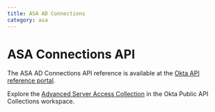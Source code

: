 ```yaml
---
title: ASA AD Connections
category: asa
---
```


# ASA Connections API

The ASA AD Connections API reference is available at the [Okta API reference portal](https://developer.okta.com/docs/api/openapi/asa/asa/tag/ad-connections/).

Explore the [Advanced Server Access Collection](https://www.postman.com/okta-eng/workspace/okta-public-api-collections/collection/4920859-f91736f1-5ae0-4a0a-949d-abed2ada2c58) in the Okta Public API Collections workspace.

<!--
## Get started

The [Advanced Server Access (ASA) API](/docs/reference/api/asa/introduction/) is logically separate from the rest of the Okta APIs and uses a different API namespace:

`https://app.scaleft.com/v1/`

Advanced Server Access (ASA) Attributes are key-value mappings that hold metadata of ASA Users and ASA Groups.

Explore the Attributes API: [![Run in Postman](https://run.pstmn.io/button.svg)](https://app.getpostman.com/run-collection/acb5d434083d512bdbb3)

## Attributes API operations

The Attributes API has the following operations:

* [List Group Attributes](#list-group-attributes)
* [Fetch a Group Attribute](#fetch-a-group-attribute)
* [Update a Group Attribute](#update-a-group-attribute)
* [List the Attributes for a User](#list-the-attributes-for-a-user)
* [Fetch a User Attribute](#fetch-a-user-attribute)
* [Update a single Attribute for a User](#update-a-single-attribute-for-a-user)

### List Group Attributes

<ApiOperation method="GET" url="https://app.scaleft.com/v1/teams/${team_name}/groups/${group_name}/attributes" />
Lists the Attributes for an ASA Group

This endpoint requires one of the following roles: `access_admin`, `access_user`, or `reporting_user`.

#### Request path parameters

| Parameter | Type        | Description   |
| --------- | ----------- | ------------- |
| `group_name`   | string | The ASA Group name |
| `team_name`   | string | The name of your Team |


#### Request query parameters

| Parameter | Type   | Description |
| --------- | ------------- | -------- |
| `conflicting`   |  boolean | (Optional) When true, returns only attributes that conflict with other ASA Group attributes on this Team |
| `count`   |  number | (Optional) The number of objects per page |
| `descending`   |  boolean | (Optional) The object order |
| `offset`   |  string | (Optional) The identifier used as an offset for pagination. This value is embedded in the URL of the Link header and is only used for requests that require [pagination](/docs/reference/api/asa/introduction/#pagination) support. |
| `prev`   |  boolean | (Optional) The direction of paging |


#### Request body

This endpoint has no request body.

#### Response body
This endpoint returns a list of objects with the following fields and a `200` code on a successful call.
| Properties | Type        | Description          |
|----------|-------------|----------------------|
| `attribute_name`   | string | Accepted values: `unix_group_name`, `unix_gid`, or `windows_group_name` |
| `attribute_value`   | object | Accepted values for `unix_group_name` and `windows_group_name` are strings with a character length between 0 and 255. Accepted value for `unix_gid` is a number between 100 and 2147483647. |
| `id`   | string | The unique identifier for the attribute |
| `managed`   | boolean | Whether this attribute is being managed through SCIM or SAML |

#### Usage example

##### Request

```bash
curl -v -X GET \
-H "Authorization: Bearer ${jwt}" \
https://app.scaleft.com/v1/teams/${team_name}/groups/${group_name}/attributes
```

##### Response

```json
{
    "list": [
        {
            "attribute_name": "unix_group_name",
            "attribute_value": "group_old",
            "id": "36844d7c-f311-4a42-866c-f32a5a41e213",
            "managed": false
        },
        {
            "attribute_name": "windows_group_name",
            "attribute_value": "group_new",
            "id": "8eb50e3f-ef90-4215-b358-9318b35867de",
            "managed": false
        }
    ]
}
```
### Fetch a Group Attribute

<ApiOperation method="GET" url="https://app.scaleft.com/v1/teams/${team_name}/groups/${group_name}/attributes/${attribute_id}" />
Fetches the details of an Attribute for an ASA Group

This endpoint requires one of the following roles: `access_user`, `reporting_user`, or `access_admin`.

#### Request path parameters

| Parameter | Type        | Description   |
| --------- | ----------- | ------------- |
| `attribute_id`   | string | The UUID of the Attribute |
| `group_name`   | string | The ASA Group name |
| `team_name`   | string | The name of your Team |


#### Request query parameters

This endpoint has no query parameters.

#### Request body

This endpoint has no request body.

#### Response body
This endpoint returns an object with the following fields and a `200` code on a successful call.
| Properties | Type        | Description          |
|----------|-------------|----------------------|
| `attribute_name`   | string | Accepted values: `unix_group_name`, `unix_gid`, or `windows_group_name` |
| `attribute_value`   | object | Accepted values for `unix_group_name` and `windows_group_name` are strings with a character length between 0 and 255. Accepted value for `unix_gid` is a number between 100 and 2147483647. |
| `id`   | string | The unique identifier for the attribute |
| `managed`   | boolean | Whether this attribute is being managed through SCIM or SAML |

#### Usage example

##### Request

```bash
curl -v -X GET \
-H "Authorization: Bearer ${jwt}" \
https://app.scaleft.com/v1/teams/${team_name}/groups/${group_name}/attributes/${attribute_id}
```

##### Response

```json
{
    "attribute_name": "unix_group_name",
    "attribute_value": "group_old",
    "id": "36844d7c-f311-4a42-866c-f32a5a41e213",
    "managed": false
}
```
### Update a Group Attribute

<ApiOperation method="PUT" url="https://app.scaleft.com/v1/teams/${team_name}/groups/${group_name}/attributes/${attribute_id}" />
Updates an Attribute for an ASA Group

This endpoint requires the `access_admin` role.

#### Request path parameters

| Parameter | Type        | Description   |
| --------- | ----------- | ------------- |
| `attribute_id`   | string | The UUID of the Attribute |
| `group_name`   | string | The ASA Group name |
| `team_name`   | string | The name of your Team |


#### Request query parameters

This endpoint has no query parameters.

#### Request body

This endpoint requires an object with the following fields.
| Properties | Type        | Description          |
|----------|-------------|----------------------|
| `attribute_name`   | string | Accepted names include `unix_group_name`, `windows_group_name`, and `unix_gid`. |
| `attribute_value`   | object | Accepted values for `unix_group_name` and `windows_group_name` are strings of length 0 to 255 and for `unix_gid`, a number between 100 to 2147483647. |

#### Response body
This endpoint returns a `204 No Content` response on a successful call.


#### Usage example

##### Request

```bash
curl -v -X PUT \
-H "Authorization: Bearer ${jwt}" \
--data '{
    "attribute_name": "unix_group_name",
    "attribute_value": "new_name"
}' \
https://app.scaleft.com/v1/teams/${team_name}/groups/${group_name}/attributes/${attribute_id}
```

##### Response

```json
HTTP 204 No Content
```
### List the Attributes for a User

<ApiOperation method="GET" url="https://app.scaleft.com/v1/teams/${team_name}/users/${user_name}/attributes" />
Lists the Attributes for an ASA User

This endpoint requires one of the following roles: `access_user`, `reporting_user`, or `access_admin`.

#### Request path parameters

| Parameter | Type        | Description   |
| --------- | ----------- | ------------- |
| `team_name`   | string | The name of your Team |
| `user_name`   | string | The relevant username |


#### Request query parameters

| Parameter | Type   | Description |
| --------- | ------------- | -------- |
| `conflicting`   |  boolean | (Optional) When true, returns only attributes that conflict with other ASA User attributes on this Team |
| `count`   |  number | (Optional) The number of objects per page |
| `descending`   |  boolean | (Optional) The object order |
| `offset`   |  string | (Optional) The identifier used as an offset for pagination. This value is embedded in the URL of the Link header and is only used for requests that require [pagination](/docs/reference/api/asa/introduction/#pagination) support. |
| `prev`   |  boolean | (Optional) The direction of paging |


#### Request body

This endpoint has no request body.

#### Response body
This endpoint returns a list of objects with the following fields and a `200` code on a successful call.
| Properties | Type        | Description          |
|----------|-------------|----------------------|
| `attribute_name`   | string | Accepted values: `unix_user_name`, `unix_uid`, `unix_gid`, or `windows_user_name`. |
| `attribute_value`   | object | Accepted values for `unix_user_name` and `windows_user_name` are strings with a character length between 0 and 255. Accepted values for `unix_uid` and `unix_gid` are a number between 100 and 2147483647. |
| `id`   | string | The unique identifier for the attribute |
| `managed`   | boolean | Whether this attribute is being managed through SCIM or SAML |

#### Usage example

##### Request

```bash
curl -v -X GET \
-H "Authorization: Bearer ${jwt}" \
https://app.scaleft.com/v1/teams/${team_name}/users/${user_name}/attributes
```

##### Response

```json
{
    "list": [
        {
            "attribute_name": "unix_user_name",
            "attribute_value": "augusta_ada_king",
            "id": "11faefa1-6b59-4a52-9492-43195cd07385",
            "managed": true
        },
        {
            "attribute_name": "unix_uid",
            "attribute_value": 1210,
            "id": "11faefa1-6b59-4a52-9492-43195cd07385",
            "managed": true
        },
        {
            "attribute_name": "unix_gid",
            "attribute_value": 1210,
            "id": "b06dfc59-ae9c-4243-b583-96d09988fd84",
            "managed": true
        },
        {
            "attribute_name": "windows_user_name",
            "attribute_value": "augusta_ada_king",
            "id": "ff2c0f25-b73d-4720-8aeb-b6c39a68a204",
            "managed": true
        }
    ]
}
```
### Fetch a User Attribute

<ApiOperation method="GET" url="https://app.scaleft.com/v1/teams/${team_name}/users/${user_name}/attributes/${attribute_id}" />
Fetches the details of an Attribute for an ASA User

This endpoint requires one of the following roles: `reporting_user`, `access_admin`, or `access_user`.

#### Request path parameters

| Parameter | Type        | Description   |
| --------- | ----------- | ------------- |
| `attribute_id`   | string | The UUID of the Attribute |
| `team_name`   | string | The name of your Team |
| `user_name`   | string | The relevant username |


#### Request query parameters

This endpoint has no query parameters.

#### Request body

This endpoint has no request body.

#### Response body
This endpoint returns an object with the following fields and a `200` code on a successful call.
| Properties | Type        | Description          |
|----------|-------------|----------------------|
| `attribute_name`   | string | Accepted values: `unix_user_name`, `unix_uid`, `unix_gid`, or `windows_user_name`. |
| `attribute_value`   | object | Accepted values for `unix_user_name` and `windows_user_name` are strings with a character length between 0 and 255. Accepted values for `unix_uid` and `unix_gid` are a number between 100 and 2147483647. |
| `id`   | string | The unique identifier for the attribute |
| `managed`   | boolean | Whether this attribute is being managed through SCIM or SAML |

#### Usage example

##### Request

```bash
curl -v -X GET \
-H "Authorization: Bearer ${jwt}" \
https://app.scaleft.com/v1/teams/${team_name}/users/${user_name}/attributes/${attribute_id}
```

##### Response

```json
{
    "attribute_name": "unix_user_name",
    "attribute_value": "augusta_ada_king",
    "id": "11faefa1-6b59-4a52-9492-43195cd07385",
    "managed": true
}
```
### Update a single Attribute for a User

<ApiOperation method="PUT" url="https://app.scaleft.com/v1/teams/${team_name}/users/${user_name}/attributes/${attribute_id}" />
Updates an Attribute for an ASA User

This endpoint requires the `access_admin` role.

#### Request path parameters

| Parameter | Type        | Description   |
| --------- | ----------- | ------------- |
| `attribute_id`   | string | The UUID of the Attribute |
| `team_name`   | string | The name of your Team |
| `user_name`   | string | The relevant username |


#### Request query parameters

This endpoint has no query parameters.

#### Request body

This endpoint requires an object with the following fields.
| Properties | Type        | Description          |
|----------|-------------|----------------------|
| `attribute_name`   | string | Accepted values: `unix_group_name`, `unix_gid`, or `windows_group_name` |
| `attribute_value`   | object | Accepted values for `unix_group_name` and `windows_group_name` are strings with a character length between 0 and 255. Accepted value for `unix_gid` is a number between 100 and 2147483647. |

#### Response body
This endpoint returns a `204 No Content` response on a successful call.


#### Usage example

##### Request

```bash
curl -v -X PUT \
-H "Authorization: Bearer ${jwt}" \
--data '{
    "attribute_name": "unix_user_name",
    "attribute_value": "ada_lovelace"
}' \
https://app.scaleft.com/v1/teams/${team_name}/users/${user_name}/attributes/${attribute_id}
```

##### Response

```json
HTTP 204 No Content
```


-->